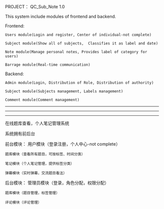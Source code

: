 PROJECT： QC_Sub_Note 1.0

This system include modules of frontend and backend.

Frontend:

	Users module(Login and register, Center of individual-not complete)
	
	Subject module(Show all of subjects,  Classifies it as label and date)
	
	Note module(Manage personal notes, Provides label of category for users)
	
	Barrage module(Real-time communication)
	

Backend:

	Admin module(Login, Distribution of Role, Distribution of authority)
	
	Subject module(Subjects management, Labels management)
	
	Comment module(Comment management)
	

	
------------------------------------------------------------------------------------------
------------------------------------------------------------------------------------------
------------------------------------------------------------------------------------------
	
	
	
在线题库查看，个人笔记管理系统



系统拥有前后台



前台模块：
	用户模块（登录注册，个人中心-not complete）
  
	题库模块（查看所有题目，可按标签、时间分类）
  
	笔记模块（个人笔记管理，提供标签分类）
	
	弹幕模块（实时弹幕，交流题目看法）
  
  
  
后台模块：
	管理员模块（登录，角色分配，权限分配）
  
	题库模块（题目管理，标签管理）
  
	评论模块（评论管理）
  

